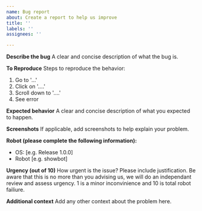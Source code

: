 ```yaml
---
name: Bug report
about: Create a report to help us improve
title: ''
labels: ''
assignees: ''

---
```


**Describe the bug**
A clear and concise description of what the bug is.

**To Reproduce**
Steps to reproduce the behavior:
1. Go to '...'
2. Click on '....'
3. Scroll down to '....'
4. See error

**Expected behavior**
A clear and concise description of what you expected to happen.

**Screenshots**
If applicable, add screenshots to help explain your problem.

**Robot (please complete the following information):**
 - OS: [e.g. Release 1.0.0]
 - Robot [e.g. showbot]

**Urgency (out of 10)**
How urgent is the issue? Please include justification. Be aware that this is no more than you advising us, we will do an independant review and assess urgency. 1  is a minor inconvinience and 10 is total robot failiure.

**Additional context**
Add any other context about the problem here.

